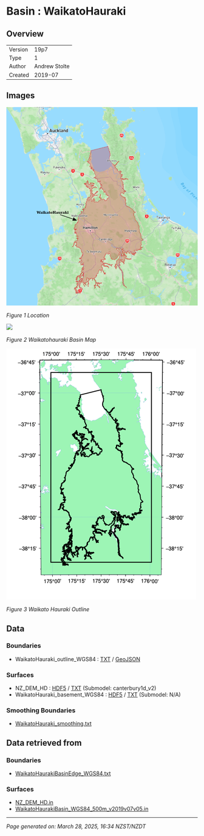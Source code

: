 # Basin : WaikatoHauraki

## Overview
|         |                     |
|---------|---------------------|
| Version | 19p7           |
| Type    | 1        |
| Author  | Andrew Stolte            |
| Created | 2019-07           |


## Images
![](../images/maps/waikato_hauraki_boundary.png)

*Figure 1 Location*

![](../images/regional/WaikatoHauraki_basin_map.png)

*Figure 2 Waikatohauraki Basin Map*

![](../images/basins/waikato_hauraki_outline.png)

*Figure 3 Waikato Hauraki Outline*


## Data
### Boundaries
- WaikatoHauraki_outline_WGS84 : [TXT](../../velocity_modelling/data/regional/WaikatoHauraki/WaikatoHauraki_outline_WGS84.txt) / [GeoJSON](../../velocity_modelling/data/regional/WaikatoHauraki/WaikatoHauraki_outline_WGS84.geojson)

### Surfaces
- NZ_DEM_HD : [HDF5](../../velocity_modelling/data/global/surface/NZ_DEM_HD.h5) / [TXT](../../velocity_modelling/data/global/surface/NZ_DEM_HD.in) (Submodel: canterbury1d_v2)
- WaikatoHauraki_basement_WGS84 : [HDF5](../../velocity_modelling/data/regional/WaikatoHauraki/WaikatoHauraki_basement_WGS84.h5) / [TXT](../../velocity_modelling/data/regional/WaikatoHauraki/WaikatoHauraki_basement_WGS84.in) (Submodel: N/A)

### Smoothing Boundaries
- [WaikatoHauraki_smoothing.txt](../../velocity_modelling/data/regional/WaikatoHauraki/WaikatoHauraki_smoothing.txt)

## Data retrieved from
### Boundaries
- [WaikatoHaurakiBasinEdge_WGS84.txt](https://github.com/ucgmsim/Velocity-Model/tree/main/Data/Boundaries/WaikatoHaurakiBasinEdge_WGS84.txt)

### Surfaces
- [NZ_DEM_HD.in](https://github.com/ucgmsim/Velocity-Model/tree/main/Data/DEM/NZ_DEM_HD.in)
- [WaikatoHaurakiBasin_WGS84_500m_v2019v07v05.in](https://github.com/ucgmsim/Velocity-Model/tree/main/Data/NI_BASINS/WaikatoHaurakiBasin_WGS84_500m_v2019v07v05.in)

---
*Page generated on: March 28, 2025, 16:34 NZST/NZDT*
